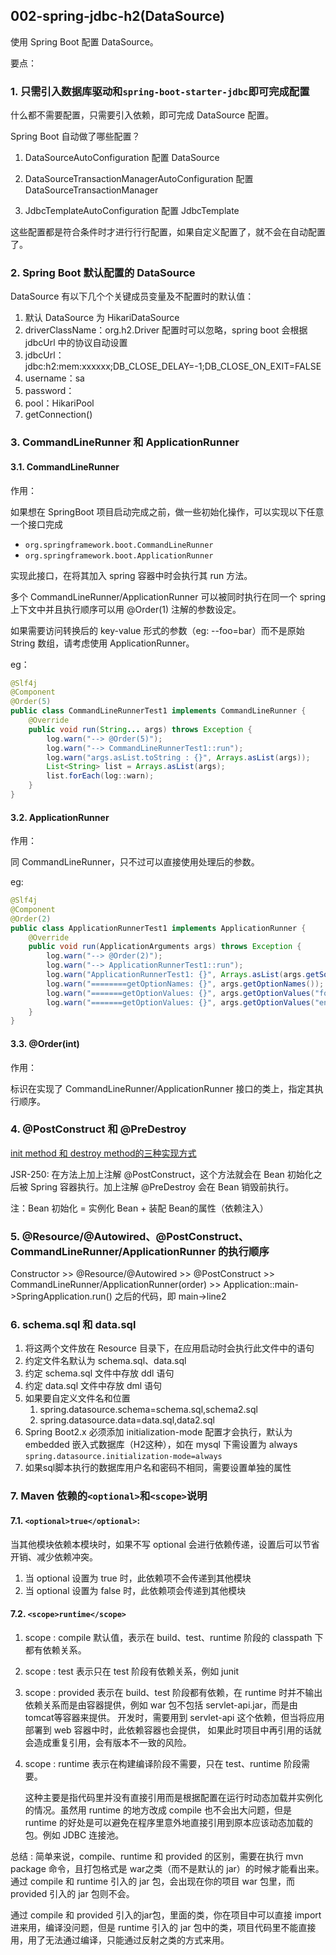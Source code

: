 ## 002-spring-jdbc-h2(DataSource)

使用 Spring Boot 配置 DataSource。

要点：



### 1. 只需引入数据库驱动和`spring-boot-starter-jdbc`即可完成配置

什么都不需要配置，只需要引入依赖，即可完成 DataSource 配置。

Spring Boot 自动做了哪些配置？
1. DataSourceAutoConfiguration
    配置 DataSource

2. DataSourceTransactionManagerAutoConfiguration
    配置 DataSourceTransactionManager

3. JdbcTemplateAutoConfiguration
    配置 JdbcTemplate

这些配置都是符合条件时才进⾏行行配置，如果自定义配置了，就不会在自动配置了。



### 2. Spring Boot 默认配置的 DataSource

DataSource 有以下几个个关键成员变量及不配置时的默认值：
1.  默认 DataSource 为 HikariDataSource
2. driverClassName：org.h2.Driver
    配置时可以忽略，spring boot 会根据 jdbcUrl 中的协议自动设置
3. jdbcUrl：jdbc:h2:mem:xxxxxx;DB_CLOSE_DELAY=-1;DB_CLOSE_ON_EXIT=FALSE
4. username：sa
5. password：
6. pool：HikariPool
7. getConnection()



### 3. CommandLineRunner 和 ApplicationRunner

#### 3.1. CommandLineRunner

作用：

如果想在 SpringBoot 项目启动完成之前，做一些初始化操作，可以实现以下任意一个接口完成
- `org.springframework.boot.CommandLineRunner`
- `org.springframework.boot.ApplicationRunner`

实现此接口，在将其加入 spring 容器中时会执行其 run 方法。

多个 CommandLineRunner/ApplicationRunner 可以被同时执行在同一个 spring 上下文中并且执行顺序可以用 @Order(1) 注解的参数设定。

如果需要访问转换后的 key-value 形式的参数（eg: --foo=bar）而不是原始 String 数组，请考虑使用 ApplicationRunner。

eg：
```java
@Slf4j
@Component
@Order(5)
public class CommandLineRunnerTest1 implements CommandLineRunner {
    @Override
    public void run(String... args) throws Exception {
        log.warn("--> @Order(5)");
        log.warn("--> CommandLineRunnerTest1::run");
        log.warn("args.asList.toString : {}", Arrays.asList(args));
        List<String> list = Arrays.asList(args);
        list.forEach(log::warn);
    }
}
```

#### 3.2. ApplicationRunner

作用：

同 CommandLineRunner，只不过可以直接使用处理后的参数。

eg:
```java
@Slf4j
@Component
@Order(2)
public class ApplicationRunnerTest1 implements ApplicationRunner {
    @Override
    public void run(ApplicationArguments args) throws Exception {
        log.warn("--> @Order(2)");
        log.warn("--> ApplicationRunnerTest1::run");
        log.warn("ApplicationRunnerTest1: {}", Arrays.asList(args.getSourceArgs()));
        log.warn("========getOptionNames: {}", args.getOptionNames());
        log.warn("=======getOptionValues: {}", args.getOptionValues("foo"));
        log.warn("=======getOptionValues: {}", args.getOptionValues("env.name"));
    }
}
```

#### 3.3. @Order(int)

作用：

标识在实现了 CommandLineRunner/ApplicationRunner 接口的类上，指定其执行顺序。



### 4. @PostConstruct 和 @PreDestroy

[init method 和 destroy method的三种实现方式](https://blog.csdn.net/tuzongxun/article/details/53580695)

JSR-250: 在方法上加上注解 @PostConstruct，这个方法就会在 Bean 初始化之后被 Spring 容器执行。加上注解 @PreDestroy 会在 Bean 销毁前执行。

注：Bean 初始化 = 实例化 Bean + 装配 Bean的属性（依赖注入）



### 5. @Resource/@Autowired、@PostConstruct、CommandLineRunner/ApplicationRunner 的执行顺序

Constructor >> 
@Resource/@Autowired >> 
@PostConstruct >> 
CommandLineRunner/ApplicationRunner(order) >> 
Application::main->SpringApplication.run() 之后的代码，即 main->line2



### 6. schema.sql 和 data.sql

1. 将这两个文件放在 Resource 目录下，在应用启动时会执行此文件中的语句
2. 约定文件名默认为 schema.sql、data.sql
3. 约定 schema.sql 文件中存放 ddl 语句
4. 约定 data.sql 文件中存放 dml 语句
5. 如果要自定义文件名和位置
    1. spring.datasource.schema=schema.sql,schema2.sql
    2. spring.datasource.data=data.sql,data2.sql
6. Spring Boot2.x 必须添加 initialization-mode 配置才会执行，默认为 embedded 嵌入式数据库（H2这种），如在 mysql 下需设置为 always
    `spring.datasource.initialization-mode=always`
7. 如果sql脚本执行的数据库用户名和密码不相同，需要设置单独的属性



### 7. Maven 依赖的`<optional>`和`<scope>`说明

#### 7.1. `<optional>true</optional>`:

当其他模块依赖本模块时，如果不写 optional 会进行依赖传递，设置后可以节省开销、减少依赖冲突。
1. 当 optional 设置为 true 时，此依赖项不会传递到其他模块
2. 当 optional 设置为 false 时，此依赖项会传递到其他模块

#### 7.2. `<scope>runtime</scope>`

1. scope : compile
    默认值，表示在 build、test、runtime 阶段的 classpath 下都有依赖关系。
2. scope : test
    表示只在 test 阶段有依赖关系，例如 junit
3. scope : provided
    表示在 build、test 阶段都有依赖，在 runtime 时并不输出依赖关系而是由容器提供，例如 war 包不包括 servlet-api.jar，而是由tomcat等容器来提供。
    开发时，需要用到 servlet-api 这个依赖，但当将应用部署到 web 容器中时，此依赖容器也会提供，
    如果此时项目中再引用的话就会造成重复引用，会有版本不一致的风险。
4. scope : runtime
    表示在构建编译阶段不需要，只在 test、runtime 阶段需要。
    
    这种主要是指代码里并没有直接引用而是根据配置在运行时动态加载并实例化的情况。虽然用 runtime 的地方改成 compile 也不会出大问题，但是 runtime 的好处是可以避免在程序里意外地直接引用到原本应该动态加载的包。例如 JDBC 连接池。

总结 :
简单来说，compile、runtime 和 provided 的区别，需要在执行 mvn package 命令，且打包格式是 war之类（而不是默认的 jar）的时候才能看出来。通过 compile 和 runtime 引入的 jar 包，会出现在你的项目 war 包里，而 provided 引入的 jar 包则不会。

通过 compile 和 provided 引入的jar包，里面的类，你在项目中可以直接 import 进来用，编译没问题，但是 runtime 引入的 jar 包中的类，项目代码里不能直接用，用了无法通过编译，只能通过反射之类的方式来用。
